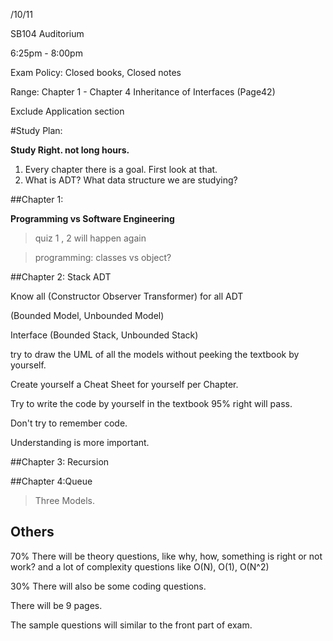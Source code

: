 /10/11 

SB104  Auditorium

6:25pm - 8:00pm

Exam Policy: Closed books, Closed notes

Range: Chapter 1 - Chapter 4 Inheritance of Interfaces (Page42)

Exclude Application section



#Study Plan:

**Study Right. not long hours.**

1. Every chapter there is a goal. First look at that.
2. What is ADT? What data structure we are studying?



##Chapter 1:

**Programming vs Software Engineering**

> quiz 1 , 2 will happen again

> programming: classes vs object?



##Chapter 2: Stack ADT

Know all (Constructor Observer Transformer) for all ADT

(Bounded Model, Unbounded Model)

Interface (Bounded Stack, Unbounded Stack)

try to draw the UML of all the models without peeking the textbook by yourself.

Create yourself a Cheat Sheet for yourself per Chapter.

Try to write the code by yourself in the textbook 95% right will pass.

Don't try to remember code.

Understanding is more important.



##Chapter 3: Recursion





##Chapter 4:Queue

> Three Models.



## Others

70% There will be theory questions, like why, how, something is right or not work? and a lot of complexity questions like O(N), O(1), O(N^2)

30% There will also be some coding questions.

There will be 9 pages.

The sample questions will similar to the front part of exam.

